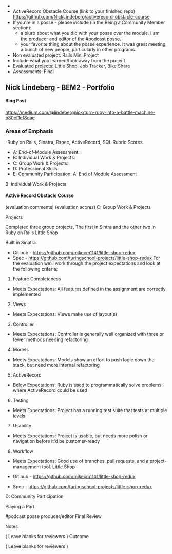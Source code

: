* 
* ActiveRecord Obstacle Course (link to your finished repo) https://github.com/NickLindeberg/activerecord-obstacle-course
* If you're in a posse - please include (in the Being a Community Member section):
    * a blurb about what you did with your posse over the module.  I am the producer and editor of the #podcast posse.  
    * your favorite thing about the posse experience. It was great meeting a bunch of new people, particularly in other programs. 
* Non evaluated project: Rails Mini Project
* Include what you learned/took away from the project.
* Evaluated projects: Little Shop, Job Tracker, Bike Share
* Assessments: Final


## Nick Lindeberg - BEM2 - Portfolio

#### Blog Post
https://medium.com/@lindebergnick/turn-ruby-into-a-battle-machine-b80cf1ef8dae

### Areas of Emphasis

-Ruby on Rails, Sinatra, Rspec, ActiveRecord, SQL
Rubric Scores

* A: End-of-Module Assessment: 
* B: Individual Work & Projects: 
* C: Group Work & Projects: 
* D: Professional Skills: 
* E: Community Participation: 
A: End of Module Assessment


B: Individual Work & Projects

#### Active Record Obstacle Course



(evaluation comments)
(evaluation scores)
C: Group Work & Projects

Projects

Completed three group projects.  The first in Sintra and the other two in Ruby on Rails
Little Shop

Built in Sinatra.  

* Git hub - https://github.com/mikecm1141/little-shop-redux
* Spec - https://github.com/turingschool-projects/little-shop-redux
For the evaluation we'll work through the project expectations and look at the following criteria:
1. Feature Completeness
* Meets Expectations: All features defined in the assignment are correctly implemented
2. Views
* Meets Expectations: Views make use of layout(s)
3. Controller
* Meets Expectations: Controller is generally well organized with three or fewer methods needing refactoring
4. Models
* Meets Expectations: Models show an effort to push logic down the stack, but need more internal refactoring
5. ActiveRecord
* Below Expectations: Ruby is used to programmatically solve problems where ActiveRecord could be used
6. Testing
* Meets Expectations: Project has a running test suite that tests at multiple levels
7. Usability
* Meets Expectations: Project is usable, but needs more polish or navigation before it'd be customer-ready
8. Workflow
* Meets Expectations: Good use of branches, pull requests, and a project-management tool.
Little Shop

* Git hub - https://github.com/mikecm1141/little-shop-redux
* Spec - https://github.com/turingschool-projects/little-shop-redux



D: Community Participation

Playing a Part

#podcast posse producer/editor
Final Review

Notes

( Leave blanks for reviewers )
Outcome

( Leave blanks for reviewers )
